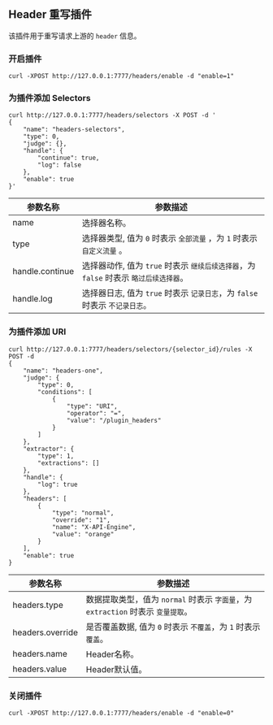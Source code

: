 ## Header 重写插件

该插件用于重写请求上游的 `header` 信息。

### 开启插件

```shell
curl -XPOST http://127.0.0.1:7777/headers/enable -d "enable=1"
```

### 为插件添加 Selectors

```shell
curl http://127.0.0.1:7777/headers/selectors -X POST -d '
{
    "name": "headers-selectors",
    "type": 0,
    "judge": {},
    "handle": {
        "continue": true,
        "log": false
    },
    "enable": true
}'
```

| 参数名称        | 参数描述   |
|----------------|----------|
|name            | 选择器名称。 |
|type            | 选择器类型, 值为 `0` 时表示 `全部流量` ，为 `1` 时表示 `自定义流量` 。 |
|handle.continue | 选择器动作, 值为 `true` 时表示 `继续后续选择器`，为 `false` 时表示 `略过后续选择器`。 |
|handle.log      | 选择器日志, 值为 `true` 时表示 `记录日志`，为 `false` 时表示 `不记录日志`。 |

### 为插件添加 URI

```shell
curl http://127.0.0.1:7777/headers/selectors/{selector_id}/rules -X POST -d
{
    "name": "headers-one",
    "judge": {
        "type": 0,
        "conditions": [
            {
                "type": "URI",
                "operator": "=",
                "value": "/plugin_headers"
            }
        ]
    },
    "extractor": {
        "type": 1,
        "extractions": []
    },
    "handle": {
        "log": true
    },
    "headers": [
        {
            "type": "normal",
            "override": "1",
            "name": "X-API-Engine",
            "value": "orange"
        }
    ],
    "enable": true
}
```

| 参数名称        | 参数描述   |
|----------------|----------|
|headers.type    | 数据提取类型，值为 `normal` 时表示 `字面量`，为 `extraction` 时表示 `变量提取`。|
|headers.override| 是否覆盖数据, 值为 `0` 时表示 `不覆盖`，为 `1` 时表示 `覆盖`。 |
|headers.name    | Header名称。 |
|headers.value   | Header默认值。 |

### 关闭插件

```shell
curl -XPOST http://127.0.0.1:7777/headers/enable -d "enable=0"
```
